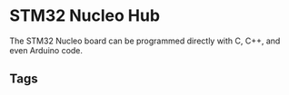# STM32 Nucleo Hub

The STM32 Nucleo board can be programmed directly with C, C++, and even Arduino code.  


## Tags
